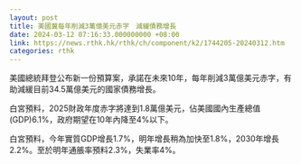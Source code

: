 ```yaml
---
layout: post
title: 美國冀每年削減3萬億美元赤字　減緩債務增長
date: 2024-03-12 07:16:33.000000000 +08:00
link: https://news.rthk.hk/rthk/ch/component/k2/1744205-20240312.htm
categories: rthk
---
```


美國總統拜登公布新一份預算案，承諾在未來10年，每年削減3萬億美元赤字，有助減緩目前34.5萬億美元的國家債務增長。

白宮預料，2025財政年度赤字將達到1.8萬億美元，佔美國國內生產總值(GDP)6.1%，政府期望在10年內降至4%以下。

白宮預料，今年實質GDP增長1.7%，明年增長稍為加快至1.8%，2030年增長2.2%。至於明年通脹率預料2.3%，失業率4%。
